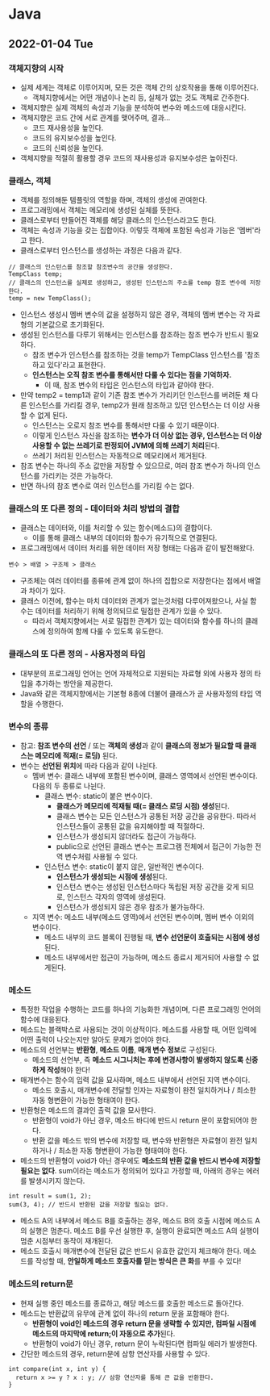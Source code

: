 # Java
## 2022-01-04 Tue

### 객체지향의 시작 
* 실제 세계는 객체로 이루어지며, 모든 것은 객체 간의 상호작용을 통해 이루어진다.
  * 객체지향에서는 어떤 개념이나 논리 등, 실체가 없는 것도 객체로 간주한다.
* 객체지향은 실제 객체의 속성과 기능을 분석하여 변수와 메소드에 대응시킨다.
* 객체지향은 코드 간에 서로 관계를 맺어주며, 결과...
  * 코드 재사용성을 높인다.
  * 코드의 유지보수성을 높인다.
  * 코드의 신뢰성을 높인다.
* 객체지향을 적절히 활용할 경우 코드의 재사용성과 유지보수성은 높아진다.

### 클래스, 객체
* 객체를 정의해둔 템플릿의 역할을 하며, 객체의 생성에 관여한다.
* 프로그래밍에서 객체는 메모리에 생성된 실체를 뜻한다.
* 클래스로부터 만들어진 객체를 해당 클래스의 인스턴스라고도 한다.
* 객체는 속성과 기능을 갖는 집합이다. 이렇듯 객체에 포함된 속성과 기능은 '멤버'라고 한다.
* 클래스로부터 인스턴스를 생성하는 과정은 다음과 같다.
```
// 클래스의 인스턴스를 참조할 참조변수의 공간을 생성한다.
TempClass temp;
// 클래스의 인스턴스를 실제로 생성하고, 생성된 인스턴스의 주소를 temp 참조 변수에 저장한다.
temp = new TempClass();
```
* 인스턴스 생성시 멤버 변수의 값을 설정하지 않은 경우, 객체의 멤버 변수는 각 자료형의 기본값으로 초기화된다.
* 생성된 인스턴스를 다루기 위해서는 인스턴스를 참조하는 참조 변수가 반드시 필요하다.
  * 참조 변수가 인스턴스를 참조하는 것을 temp가 TempClass 인스턴스를 '참조하고 있다'라고 표현한다.
  * **인스턴스는 오직 참조 변수를 통해서만 다룰 수 있다는 점을 기억하자.**
    * 이 때, 참조 변수의 타입은 인스턴스의 타입과 같아야 한다.
* 만약 temp2 = temp1과 같이 기존 참조 변수가 가리키던 인스턴스를 버려둔 채 다른 인스턴스를 가리킬 경우, temp2가 원래 참조하고 있던 인스턴스는 더 이상 사용할 수 없게 된다.
  * 인스턴스는 오로지 참조 변수를 통해서만 다룰 수 있기 때문이다.
  * 이렇게 인스턴스 자신을 참조하는 **변수가 더 이상 없는 경우, 인스턴스는 더 이상 사용할 수 없는 쓰레기로 판정되어 JVM에 의해 쓰레기 처리**된다.
  * 쓰레기 처리된 인스턴스는 자동적으로 메모리에서 제거된다.
* 참조 변수는 하나의 주소 값만을 저장할 수 있으므로, 여러 참조 변수가 하나의 인스턴스를 가리키는 것은 가능하다.
* 반면 하나의 참조 변수로 여러 인스턴스를 가리킬 수는 없다.

### 클래스의 또 다른 정의 - 데이터와 처리 방법의 결합
* 클래스는 데이터와, 이를 처리할 수 있는 함수(메소드)의 결합이다.
  * 이를 통해 클래스 내부의 데이터와 함수가 유기적으로 연결된다.
* 프로그래밍에서 데이터 처리를 위한 데이터 저장 형태는 다음과 같이 발전해왔다.
```
변수 > 배열 > 구조체 > 클래스
```
* 구조체는 여러 데이터를 종류에 관계 없이 하나의 집합으로 저장한다는 점에서 배열과 차이가 있다.
* 클래스 이전에, 함수는 마치 데이터와 관계가 없는것처럼 다루어져왔으나, 사실 함수는 데이터를 처리하기 위해 정의되므로 밀접한 관계가 있을 수 있다.
  * 따라서 객체지향에서는 서로 밀접한 관계가 있는 데이터와 함수를 하나의 클래스에 정의하여 함께 다룰 수 있도록 유도한다.

### 클래스의 또 다른 정의 - 사용자정의 타입
* 대부분의 프로그래밍 언어는 언어 자체적으로 지원되는 자료형 외에 사용자 정의 타입을 추가하는 방안을 제공한다.
* Java와 같은 객체지향에서는 기본형 8종에 더불어 클래스가 곧 사용자정의 타입 역할을 수행한다.

### 변수의 종류
* 참고: **참조 변수의 선언** / 또는 **객체의 생성**과 같이 **클래스의 정보가 필요할 때 클래스는 메모리에 적재(= 로딩)** 된다.
* 변수는 **선언된 위치**에 따라 다음과 같이 나뉜다.
  * 멤버 변수: 클래스 내부에 포함된 변수이며, 클래스 영역에서 선언된 변수이다. 다음의 두 종류로 나뉜다.
    * 클래스 변수: static이 붙은 변수이다.
      * **클래스가 메모리에 적재될 때(= 클래스 로딩 시점) 생성**된다.
      * 클래스 변수는 모든 인스턴스가 공통된 저장 공간을 공유한다. 따라서 인스턴스들이 공통된 값을 유지해야할 때 적절하다.
      * 인스턴스가 생성되지 않더라도 접근이 가능하다.
      * public으로 선언된 클래스 변수는 프로그램 전체에서 접근이 가능한 전역 변수처럼 사용될 수 있다.
    * 인스턴스 변수: static이 붙지 않은, 일반적인 변수이다.
      * **인스턴스가 생성되는 시점에 생성**된다.
      * 인스턴스 변수는 생성된 인스턴스마다 독립된 저장 공간을 갖게 되므로, 인스턴스 각자의 영역에 생성된다.
      * 인스턴스가 생성되지 않은 경우 참조가 불가능하다.
  * 지역 변수: 메소드 내부(메소드 영역)에서 선언된 변수이며, 멤버 변수 이외의 변수이다. 
    * 메소드 내부의 코드 블록이 진행될 때, **변수 선언문이 호출되는 시점에 생성**된다.
    * 메소드 내부에서만 접근이 가능하며, 메소드 종료시 제거되어 사용할 수 없게된다.

### 메소드
* 특정한 작업을 수행하는 코드를 하나의 기능화한 개념이며, 다른 프로그래밍 언어의 함수에 대응된다.
* 메소드는 블랙박스로 사용되는 것이 이상적이다. 메소드를 사용할 때, 어떤 입력에 어떤 출력이 나오는지만 알아도 문제가 없어야 한다.
* 메소드의 선언부는 **반환형**, **메소드 이름**, **매개 변수 정보**로 구성된다.
  * 메소드의 선언부, 즉 **메소드 시그니처는 후에 변경사항이 발생하지 않도록 신중하게 작성**해야 한다!
* 매개변수는 함수의 입력 값을 묘사하며, 메소드 내부에서 선언된 지역 변수이다.
  * 메소드 호출시, 매개변수에 전달할 인자는 자료형이 완전 일치하거나 / 최소한 자동 형변환이 가능한 형태여야 한다.
* 반환형은 메소드의 결과인 출력 값을 묘사한다. 
  * 반환형이 void가 아닌 경우, 메소드 바디에 반드시 return 문이 포함되어야 한다.
  * 반환 값을 메소드 밖의 변수에 저장할 때, 변수와 반환형은 자료형이 완전 일치하거나 / 최소한 자동 형변환이 가능한 형태여야 한다.
* 메소드의 반환형이 void가 아닌 경우에도 **메소드의 반환 값을 반드시 변수에 저장할 필요는 없다**. sum이라는 메소드가 정의되어 있다고 가정할 때, 아래의 경우는 에러를 발생시키지 않는다.
```
int result = sum(1, 2);
sum(3, 4); // 반드시 반환된 값을 저장할 필요는 없다.
```
* 메소드 A의 내부에서 메소드 B를 호출하는 경우, 메소드 B의 호출 시점에 메소드 A의 실행은 멈춘다. 메소드 B를 우선 실행한 후, 실행이 완료되면 메소드 A의 실행이 멈춘 시점부터 동작이 재개된다.
* 메소드 호출시 매개변수에 전달된 값은 반드시 유효한 값인지 체크해야 한다. 메소드를 작성할 때, **안일하게 메소드 호출자를 믿는 방식은 큰 화**를 부를 수 있다!

### 메소드의 return문
* 현재 실행 중인 메소드를 종료하고, 해당 메소드를 호출한 메소드로 돌아간다.
* 메소드는 반환값의 유무에 관계 없이 하나의 return 문을 포함해야 한다.
  * **반환형이 void인 메소드의 경우 return 문을 생략할 수 있지만, 컴파일 시점에 메소드의 마지막에 return;이 자동으로 추가**된다.
  * 반환형이 void가 아닌 경우, return 문이 누락된다면 컴파일 에러가 발생한다.
* 간단한 메소드의 경우, return문에 삼항 연산자를 사용할 수 있다.
```
int compare(int x, int y) {
  return x >= y ? x : y; // 삼항 연산자를 통해 큰 값을 반환한다.
}
```
